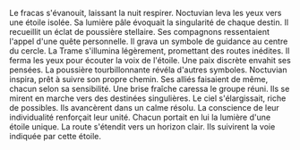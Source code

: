 Le fracas s'évanouit, laissant la nuit respirer.
Noctuvian leva les yeux vers une étoile isolée.
Sa lumière pâle évoquait la singularité de chaque destin.
Il recueillit un éclat de poussière stellaire.
Ses compagnons ressentaient l'appel d'une quête personnelle.
Il grava un symbole de guidance au centre du cercle.
La Trame s'illumina légèrement, promettant des routes inédites.
Il ferma les yeux pour écouter la voix de l'étoile.
Une paix discrète envahit ses pensées.
La poussière tourbillonnante révéla d'autres symboles.
Noctuvian inspira, prêt à suivre son propre chemin.
Ses alliés faisaient de même, chacun selon sa sensibilité.
Une brise fraîche caressa le groupe réuni.
Ils se mirent en marche vers des destinées singulières.
Le ciel s'élargissait, riche de possibles.
Ils avancèrent dans un calme résolu.
La conscience de leur individualité renforçait leur unité.
Chacun portait en lui la lumière d'une étoile unique.
La route s'étendit vers un horizon clair.
Ils suivirent la voie indiquée par cette étoile.
